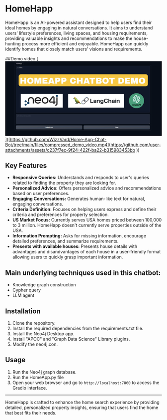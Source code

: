 # HomeHapp

HomeHapp is an AI-powered assistant designed to help users find their ideal homes by engaging in natural conversations. It aims to understand users' lifestyle preferences, living spaces, and housing requirements, providing valuable insights and recommendations to make the house-hunting process more efficient and enjoyable. HomeHapp can quickly identify homes that closely match users' visions and requirements.

##Demo video
[![Watch the demo video](files/homeapp_cover.png)]([https://github.com/WizzVard/Home-App-Chat-Bot/tree/main/files/compressed_demo_video.mp4](https://github.com/user-attachments/assets/c237f7ec-9f24-422f-ba22-b315983453bb
))

## Key Features

- **Responsive Queries:** Understands and responds to user's queries related to finding the property they are looking for.
- **Personalized Advice:** Offers personalized advice and recommendations based on user preferences.
- **Engaging Conversations:** Generates human-like text for natural, engaging conversations.
- **Criteria Definition:** Focuses on helping users express and define their criteria and preferences for property selection.
- **US Market Focus:** Currently serves USA homes priced between 100,000 to 3 million. HomeHapp doesn't currently serve properties outside of the USA.
- **Information Prompting:** Asks for missing information, encourage detailed preferences, and summarize requirements.
- **Presents with available houses:** Presents house details with advantages and disandvantages of each house in a user-friendly format allowing users to quickly grasp important information.

## Main underlying techniques used in this chatbot:
- Knowledge graph construction
- Cypher query
- LLM agent

## Installation

1. Clone the repository.
2. Install the required dependencies from the requirements.txt file.
3. Install the Neo4j Desktop app.
4. Install "APOC" and "Graph Data Science" Library plugins.
5. Modify the neo4j.con.
   
## Usage

1. Run the Neo4j graph database.
1. Run the HomeApp.py file
2. Open your web browser and go to `http://localhost:7860` to access the Gradio interface.

---

HomeHapp is crafted to enhance the home search experience by providing detailed, personalized property insights, ensuring that users find the home that best fits their needs.
